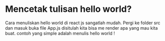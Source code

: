 # Mencetak tulisan hello world?

Cara menuliskan hello world di react js sangatlah mudah. Pergi ke folder src dan masuk buka file App.js disitulah kita bisa me render apa yang mau kita buat. contoh yang simple adalah menulis hello world !
